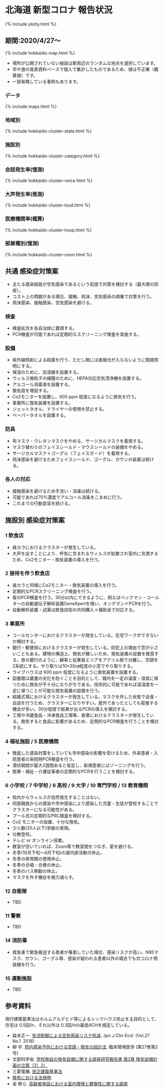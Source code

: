 # 北海道 新型コロナ 報告状況
{% include plotly.html %}

## 期間:2020/4/27～
{% include hokkaido-map.html %}

* 場所が公開されていない施設は駅周辺のランダムな地点を選択しています。
* 市や道の発表資料ベースで個人で集計したものであるため、値は不正確（概算値）です。
* 一部省略している事例もあります。

### データ

{% include maps.html %}

### 地域別

{% include hokkaido-cluster-state.html %}

### 施設別

{% include hokkaido-cluster-category.html %}

### 会話発生率(憶測)

{% include hokkaido-cluster-voice.html %}

### 大声発生率(推測)

{% include hokkaido-cluster-loud.html %}

### 医療機関率(概算)

{% include hokkaido-cluster-hosp.html %}

### 部屋種別(憶測)

{% include hokkaido-cluster-room.html %}

## 共通 感染症対策案

* 主たる感染経路が空気感染であるという前提で対策を検討する（最大限の防疫）。
* コスト上の問題がある場合、接触、飛沫、空気感染の順番で対策を行う。
* 飛沫感染、接触感染、空気感染を避ける。

### 検査

* 検査拡充を各自治体に要請する。
* PCR検査が可能であれば定期的なスクリーニング検査を実施する。

### 設備

* 紫外線照射による殺菌を行う、ただし眼には直接光が入らないように間接照明にする。
* 保湿のために、加湿器を設置する。
* ウィルス微粒子の捕獲のために、HEPA対応空気清浄機を設置する。
* アルコール消毒液を設置する。
* 換気扇を増設する。
* Co2モニターを設置し、600 ppm 程度になるように換気を行う。
* 事業所に換気装置を設置する。
* ジェットタオル、ドライヤーの使用を禁止する。
* ペーパータオルを設置する。

### 防具

* 布マスク・ウレタンマスクをやめる、サージカルマスクを着用する。
* マスク替わりのフェイスシールド・マウスシールドの装備をやめる。
* サージカルマスク＋ゴーグル（フェイスガード）を着用する。
* 飛沫感染を避けるためフェイスシールド、ゴーグル、ガウンの装着は続ける。

### 各人の対応

* 接触感染を避けるため手洗い・消毒は続ける。
* 可能であれば70%濃度でアルコール消毒をこまめに行う。
* これまでの行動変容を続ける。

## 施設別 感染症対策案

### 1 飲食店

* 昼カラにおけるクラスターが発生している。
* 大声を出すことにより、呼気に含まれるウィルスが拡散され室内に充満するため、Co2モニター・換気装置の導入を行う。

### 2 接待を伴う飲食店

* 昼カラと同様にCo2モニター・換気装置の導入を行う。
* 定期的なPCRスクリーニング検査を行う。
* 客のPCR検査を行う。30分以内にできるように、例えばベックマン・コールターの自動遺伝子解析装置GeneXpertを用い、オンデマンドPCRを行う。
* 自動解析装置・試薬は飲食店街の共同購入＋補助金で対応する。

### 3 事業所

* コールセンターにおけるクラスターが発生している。在宅ワークができないか検討する。
* 銀行・郵便局におけるクラスターが発生している。防犯上の理由で窓が小さいこともある。建物の構造上、換気が難しいため、換気装置の設置を推奨する。昔の銀行のように、顧客と従業員エリアをアクリル板で分離し、空調を2系統にする。やり取りは10×30㎝程度の小窓でやり取りする。
* ライブハウスは 600 ppm 程度になるように換気装置を設置する。
* 図書館は蔵書の劣化を防ぐことを目的として、館内を一定の温度・湿度に保つために換気が不十分になりがちである。技術的に可能であれば温湿度を一定に保つことが可能な換気装置の設置を行う。
* 結婚式場におけるクラスターが発生している。マスクを外した状態で会食・会話を行うため、クラスターになりやすい。屋外であったとしても密接する機会が多い。30分程度で結果が出るPCRの導入を検討する。
* 工場や冷蔵食品・冷凍食品工場等、倉庫におけるクラスターが発生している。換気すると食品に影響があるため、定期的なPCR検査を行うことを検討する。

### 4 福祉施設 / 5 医療機関

* 徹底した感染対策をしていても市中感染の影響を受けるため、外来患者・入院患者の来院時PCR検査を行う。
* 潜伏期間が最大2週間あると仮定し、新規患者にはゾーニングを行う。
* 医療・福祉・介護従事者の定期的なPCRを行うことを検討する。

### 6 小学校 / 7 中学校 / 8 高校 / 9 大学 / 10 専門学校 / 13 教育機関

* 校内からウィルスが自然発生することはない。
* 同居親族からの感染や市中感染により感染した児童・生徒が登校することでクラスターになる可能性がある。
* プール式の定期的なPRC検査を検討する。
* Co2 モニターの設置、十分な換気。
* 少人数(20人以下)学級の実現。
* 分散登校。
* テレビ or オンライン授業。
* 教室が空いていれば、Zoom等で教室間をつなぎ、密を避ける。
* 冬季(10月下旬～4月下旬)の屋内部活動の休止。
* 冬季の体育館の使用休止。
* 冬季の合唱・合奏の休止。
* 冬季のバス移動の休止。
* マスクを外す機会を極力減らす。

### 12 自衛隊

* TBD 

### 11 警察

* TBD 

### 14 消防署

* 救急車で緊急搬送する患者が罹患していた場合、感染リスクが高い。N95マスク、ガウン、ゴーグル等、感染が疑われる患者以外の場合でも対コロナ用装備を行う。

### 15 運動施設

* TBD 

## 参考資料
現行建築基準法はホルムアルデヒド等によるシックハウス防止を主目的として、住宅は 0.5回/h、それ以外は 0.3回/hの最低ACHを規定している。
* 森本正一. [気流制御による空気感染リスク低減](http://jsce-ac.umin.jp/181110-27-1/27-1-20_27.pdf). Jpn J Clin Ecol (Vol.27 No.1 2018)
* 柳 宇. [院内感染予防における空調・換気の設計法](https://i.kawasaki-m.ac.jp/jsce/27-2/27-2_03_U.pdf). 臨床環境医学 (第27巻第2号) 
* 文部科学省. [学校施設の換気設備に関する調査研究報告書 第2章 換気設備計画の立案（2）2）](https://www.mext.go.jp/a_menu/shisetu/shuppan/04062201/017.htm)
* 三菱電機. [改正建築基準法](https://www.mitsubishielectric.co.jp/ldg/ja/air/guide/support/law/detail_01.html)
* [換気における法規例](http://www.bungo.or.jp/t-shikai/linksigoto/kikaikanki.pdf)
* 金 勲ら. [高齢者施設における室内環境と健康性に関する調査](https://www.jstage.jst.go.jp/article/shasetaikai/2014.8/0/2014.8_133/_pdf/-char/ja)

